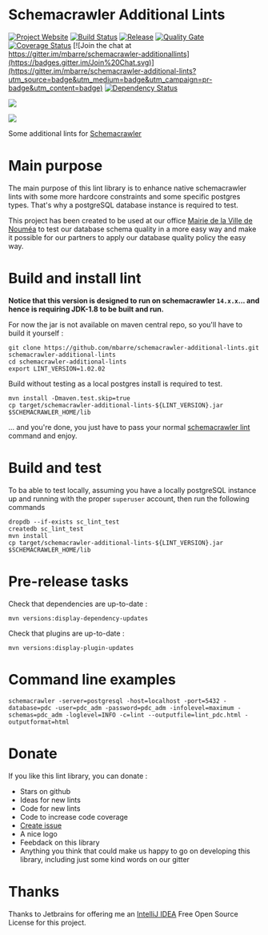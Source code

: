 # Schemacrawler Additional Lints
[![Project Website](https://img.shields.io/badge/Project%20Website-Additional%20Lints-7f3692.svg)](http://mbarre.github.io/schemacrawler-additional-lints/)
[![Build Status](https://travis-ci.org/mbarre/schemacrawler-additional-lints.svg?branch=master)](https://travis-ci.org/mbarre/schemacrawler-additional-lints)
[![Release](https://jitpack.io/v/mbarre/schemacrawler-additional-lints.svg)](https://jitpack.io/mbarre/schemacrawler-additional-lints)
[![Quality Gate](https://sonarqube.com/api/badges/gate?key=io.github.mbarre%3Aschemacrawler-additional-lints)](https://sonarqube.com/overview?id=io.github.mbarre%3Aschemacrawler-additional-lints)
[![Coverage Status](https://coveralls.io/repos/mbarre/schemacrawler-additional-lints/badge.svg?branch=master&service=github)](https://coveralls.io/github/mbarre/schemacrawler-additional-lints?branch=master)
[![Join the chat at https://gitter.im/mbarre/schemacrawler-additionallints](https://badges.gitter.im/Join%20Chat.svg)](https://gitter.im/mbarre/schemacrawler-additional-lints?utm_source=badge&utm_medium=badge&utm_campaign=pr-badge&utm_content=badge)
[![Dependency Status](https://www.versioneye.com/user/projects/57b3946ab4fa6e004171f956/badge.svg?style=flat)](https://www.versioneye.com/user/projects/57b3946ab4fa6e004171f956) 

<a href="https://www.jetbrains.com/idea/?fromMenu"><img src="https://raw.githubusercontent.com/mbarre/schemacrawler-additional-lints/master/src/site/img/logo.svg"></a>

<a href="https://zenhub.com"><img src="https://raw.githubusercontent.com/ZenHubIO/support/master/zenhub-badge.png"></a>

Some additional lints for [Schemacrawler](http://sualeh.github.io/SchemaCrawler/)

# Main purpose

The main purpose of this lint library is to enhance native schemacrawler lints
with some more hardcore constraints and some specific postgres types. That's
why a postgreSQL database instance is required to test.

This project has been created to be used at our office
[Mairie de la Ville de Nouméa](http://www.noumea.nc/) to test our database
schema quality in a more easy way and make it possible for our partners to
apply our database quality policy the easy way.


# Build and install lint

**Notice that this version is designed to run on schemacrawler `14.x.x`...
and hence is requiring JDK-1.8 to be built and run.**

For now the jar is not available on maven central repo, so you'll have to build it yourself :

    git clone https://github.com/mbarre/schemacrawler-additional-lints.git schemacrawler-additional-lints
    cd schemacrawler-additional-lints
    export LINT_VERSION=1.02.02

Build without testing as a local postgres install is required to test.

    mvn install -Dmaven.test.skip=true
    cp target/schemacrawler-additional-lints-${LINT_VERSION}.jar $SCHEMACRAWLER_HOME/lib

... and you're done, you just have to pass your
normal  [schemacrawler lint](http://sualeh.github.io/SchemaCrawler/lint.html)
command and enjoy.

# Build and test

To ba able to test locally, assuming you have a locally postgreSQL instance
up and running with the proper `superuser` account, then run the following
commands

    dropdb --if-exists sc_lint_test
    createdb sc_lint_test
    mvn install
    cp target/schemacrawler-additional-lints-${LINT_VERSION}.jar $SCHEMACRAWLER_HOME/lib

# Pre-release tasks

Check that dependencies are up-to-date :

    mvn versions:display-dependency-updates

Check that plugins are up-to-date :

    mvn versions:display-plugin-updates

# Command line examples

    schemacrawler -server=postgresql -host=localhost -port=5432 -database=pdc -user=pdc_adm -password=pdc_adm -infolevel=maximum -schemas=pdc_adm -loglevel=INFO -c=lint --outputfile=lint_pdc.html -outputformat=html

# Donate


If you like this lint library, you can donate :

* Stars on github
* Ideas for new lints
* Code for new lints
* Code to increase code coverage
* [Create issue](https://github.com/mbarre/schemacrawler-additional-lints/issues)
* A nice logo
* Feebdack on this library
* Anything you think that could make us happy to go on developing this library,
including just some kind words on our gitter

# Thanks

Thanks to Jetbrains for offering me an [IntelliJ IDEA](https://www.jetbrains.com/idea/?fromMenu) Free Open Source License for this project. 

